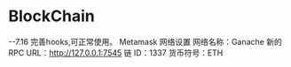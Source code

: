 # BlockChain

--7.16 完善hooks,可正常使用。
Metamask 网络设置
网络名称：Ganache 新的 RPC URL：http://127.0.0.1:7545 链 ID：1337 货币符号：ETH

